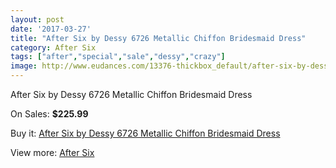 ```yaml
---
layout: post
date: '2017-03-27'
title: "After Six by Dessy 6726 Metallic Chiffon Bridesmaid Dress"
category: After Six
tags: ["after","special","sale","dessy","crazy"]
image: http://www.eudances.com/13376-thickbox_default/after-six-by-dessy-6726-metallic-chiffon-bridesmaid-dress.jpg
---
```

After Six by Dessy 6726 Metallic Chiffon Bridesmaid Dress

On Sales: **$225.99**
<a href="https://www.eudances.com/en/after-six/4040-after-six-by-dessy-6726-metallic-chiffon-bridesmaid-dress.html"><amp-img layout="responsive" width="600" height="600" src="//www.eudances.com/13376-thickbox_default/after-six-by-dessy-6726-metallic-chiffon-bridesmaid-dress.jpg" alt="After Six by Dessy 6726 Metallic Chiffon Bridesmaid Dress 0" /></a>
<a href="https://www.eudances.com/en/after-six/4040-after-six-by-dessy-6726-metallic-chiffon-bridesmaid-dress.html"><amp-img layout="responsive" width="600" height="600" src="//www.eudances.com/13379-thickbox_default/after-six-by-dessy-6726-metallic-chiffon-bridesmaid-dress.jpg" alt="After Six by Dessy 6726 Metallic Chiffon Bridesmaid Dress 1" /></a>
<a href="https://www.eudances.com/en/after-six/4040-after-six-by-dessy-6726-metallic-chiffon-bridesmaid-dress.html"><amp-img layout="responsive" width="600" height="600" src="//www.eudances.com/13378-thickbox_default/after-six-by-dessy-6726-metallic-chiffon-bridesmaid-dress.jpg" alt="After Six by Dessy 6726 Metallic Chiffon Bridesmaid Dress 2" /></a>
<a href="https://www.eudances.com/en/after-six/4040-after-six-by-dessy-6726-metallic-chiffon-bridesmaid-dress.html"><amp-img layout="responsive" width="600" height="600" src="//www.eudances.com/13377-thickbox_default/after-six-by-dessy-6726-metallic-chiffon-bridesmaid-dress.jpg" alt="After Six by Dessy 6726 Metallic Chiffon Bridesmaid Dress 3" /></a>

Buy it: [After Six by Dessy 6726 Metallic Chiffon Bridesmaid Dress](https://www.eudances.com/en/after-six/4040-after-six-by-dessy-6726-metallic-chiffon-bridesmaid-dress.html "After Six by Dessy 6726 Metallic Chiffon Bridesmaid Dress")

View more: [After Six](https://www.eudances.com/en/50-after-six "After Six")